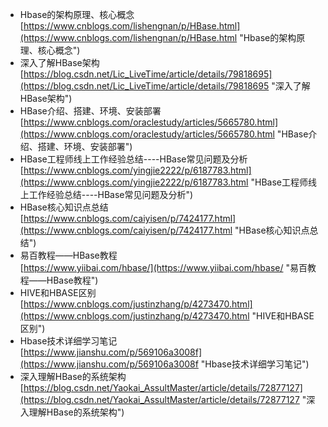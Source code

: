 - Hbase的架构原理、核心概念<br>[https://www.cnblogs.com/lishengnan/p/HBase.html](https://www.cnblogs.com/lishengnan/p/HBase.html "Hbase的架构原理、核心概念")
- 深入了解HBase架构<br>[https://blog.csdn.net/Lic_LiveTime/article/details/79818695](https://blog.csdn.net/Lic_LiveTime/article/details/79818695 "深入了解HBase架构")
- HBase介绍、搭建、环境、安装部署<br>[https://www.cnblogs.com/oraclestudy/articles/5665780.html](https://www.cnblogs.com/oraclestudy/articles/5665780.html "HBase介绍、搭建、环境、安装部署")
- HBase工程师线上工作经验总结----HBase常见问题及分析<br>[https://www.cnblogs.com/yingjie2222/p/6187783.html](https://www.cnblogs.com/yingjie2222/p/6187783.html "HBase工程师线上工作经验总结----HBase常见问题及分析")
- HBase核心知识点总结<br>[https://www.cnblogs.com/caiyisen/p/7424177.html](https://www.cnblogs.com/caiyisen/p/7424177.html "HBase核心知识点总结")
- 易百教程——HBase教程<br>[https://www.yiibai.com/hbase/](https://www.yiibai.com/hbase/ "易百教程——HBase教程")
- HIVE和HBASE区别<br>[https://www.cnblogs.com/justinzhang/p/4273470.html](https://www.cnblogs.com/justinzhang/p/4273470.html "HIVE和HBASE区别")
- Hbase技术详细学习笔记<br>[https://www.jianshu.com/p/569106a3008f](https://www.jianshu.com/p/569106a3008f "Hbase技术详细学习笔记")
- 深入理解HBase的系统架构<br>[https://blog.csdn.net/Yaokai_AssultMaster/article/details/72877127](https://blog.csdn.net/Yaokai_AssultMaster/article/details/72877127 "深入理解HBase的系统架构")